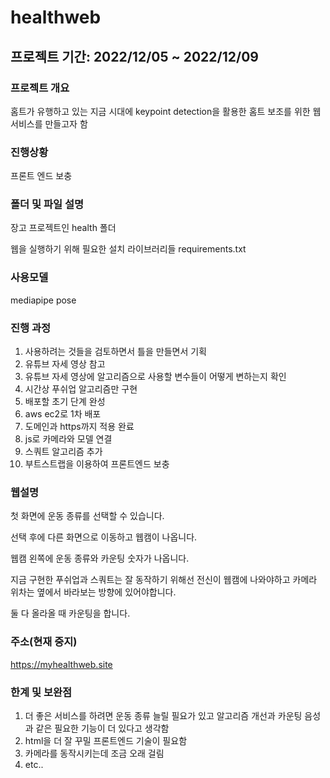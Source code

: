 # healthweb

## 프로젝트 기간: 2022/12/05 ~ 2022/12/09

### 프로젝트 개요
홈트가 유행하고 있는 지금 시대에 keypoint detection을 활용한 홈트 보조를 위한 웹 서비스를 만들고자 함

### 진행상황
프론트 엔드 보충

### 폴더 및 파일 설명
장고 프로젝트인 health 폴더

웹을 실행하기 위해 필요한 설치 라이브러리들 requirements.txt

### 사용모델
mediapipe pose

### 진행 과정
1. 사용하려는 것들을 검토하면서 틀을 만들면서 기획
2. 유튜브 자세 영상 참고
3. 유튜브 자세 영상에 알고리즘으로 사용할 변수들이 어떻게 변하는지 확인
4. 시간상 푸쉬업 알고리즘만 구현
5. 배포할 초기 단계 완성
6. aws ec2로 1차 배포
7. 도메인과 https까지 적용 완료
8. js로 카메라와 모델 연결
9. 스쿼트 알고리즘 추가
10. 부트스트랩을 이용하여 프론트엔드 보충

### 웹설명
첫 화면에 운동 종류를 선택할 수 있습니다.

선택 후에 다른 화면으로 이동하고 웹캠이 나옵니다.

웹캠 왼쪽에 운동 종류와 카운팅 숫자가 나옵니다.

지금 구현한 푸쉬업과 스쿼트는 잘 동작하기 위해선 전신이 웹캠에 나와야하고 카메라 위차는 옆에서 바라보는 방향에 있어야합니다.

둘 다 올라올 때 카운팅을 합니다.

### 주소(현재 중지)
https://myhealthweb.site

### 한계 및 보완점
1. 더 좋은 서비스를 하려면 운동 종류 늘릴 필요가 있고 알고리즘 개선과 카운팅 음성과 같은 필요한 기능이 더 있다고 생각함
2. html을 더 잘 꾸밀 프론트엔드 기술이 필요함
3. 카메라를 동작시키는데 조금 오래 걸림
4. etc..
